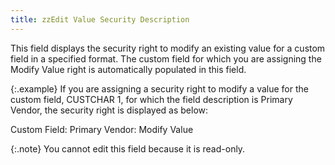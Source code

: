 ```yaml
---
title: zzEdit Value Security Description
---
```



This field displays the security right to modify an existing value for  a custom field in a specified format. The custom field for which you are  assigning the Modify Value right is automatically populated in this field.


{:.example}
If you are assigning a security right to modify a value for the custom  field, CUSTCHAR 1, for which the field description is Primary Vendor,  the security right is displayed as below:


Custom Field: Primary Vendor: Modify Value


{:.note}
You cannot edit this field because it is read-only.
